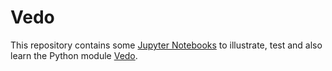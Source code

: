 # Vedo

This repository contains some [Jupyter Notebooks](https://jupyter.org/) to illustrate, test and also learn the Python module [Vedo](https://vedo.embl.es/).
